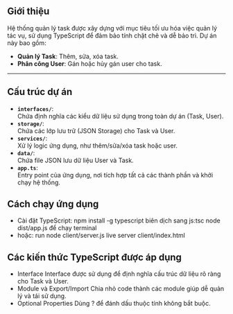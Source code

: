 ## Giới thiệu  
Hệ thống quản lý task được xây dựng với mục tiêu tối ưu hóa việc quản lý tác vụ, sử dụng TypeScript để đảm bảo tính chặt chẽ và dễ bảo trì. Dự án này bao gồm:  
- **Quản lý Task**: Thêm, sửa, xóa task.  
- **Phân công User**: Gán hoặc hủy gán user cho task.  

---

## Cấu trúc dự án  

- **`interfaces/`**:  
  Chứa định nghĩa các kiểu dữ liệu sử dụng trong toàn dự án (Task, User).  
- **`storage/`**:  
  Chứa các lớp lưu trữ (JSON Storage) cho Task và User.  
- **`services/`**:  
  Xử lý logic ứng dụng, như thêm/sửa/xóa task hoặc user.  
- **`data/`**:  
  Chứa file JSON lưu dữ liệu User và Task.  
- **`app.ts`**:  
  Entry point của ứng dụng, nơi tích hợp tất cả các thành phần và khởi chạy hệ thống.  

## Cách chạy ứng dụng
- Cài đặt TypeScript: npm install -g typescript
biên dịch sang js:tsc
node dist/app.js để chạy terminal 
- hoặc:
run node client/server.js
live server client/index.html

## Các kiến thức TypeScript được áp dụng
- Interface
Interface được sử dụng để định nghĩa cấu trúc dữ liệu rõ ràng cho Task và User.
- Module và Export/Import
Chia nhỏ code thành các module giúp dễ quản lý và tái sử dụng.
- Optional Properties
Dùng ? để đánh dấu thuộc tính không bắt buộc.
